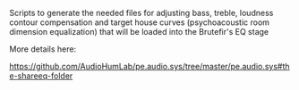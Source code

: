 Scripts to generate the needed files for adjusting bass, treble, loudness contour compensation and target house curves (psychoacoustic room dimension equalization) that will be loaded into the Brutefir's EQ stage

More details here:

https://github.com/AudioHumLab/pe.audio.sys/tree/master/pe.audio.sys#the-shareeq-folder
